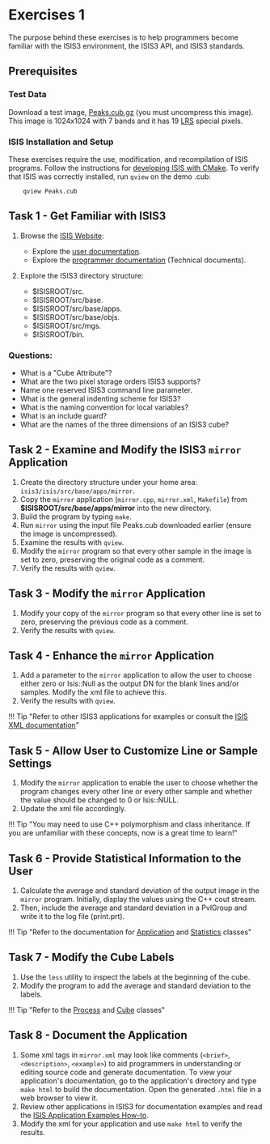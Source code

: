 # Exercises 1

The purpose behind these exercises is to help programmers become familiar with the ISIS3 environment, the ISIS3 API, and ISIS3 standards.

## Prerequisites

### Test Data

Download a test image, [Peaks.cub.gz](../../assets/exercises/Peaks.cub.gz) (you must uncompress this image). This image is 1024x1024 with 7 bands and it has 19 [LRS](LRS) special pixels.

### ISIS Installation and Setup
These exercises require the use, modification, and recompilation of ISIS programs. Follow the instructions for [developing ISIS with CMake](../isis-developer-guides/developing-isis3-with-cmake.md). To verify that ISIS was correctly installed, run `qview` on the demo .cub:

```Console
    qview Peaks.cub
```


## Task 1 - Get Familiar with ISIS3

1. Browse the [ISIS Website](https://isis.astrogeology.usgs.gov/):
    - Explore the [user documentation](https://isis.astrogeology.usgs.gov/UserDocs/index.html).
    - Explore the [programmer documentation](https://isis.astrogeology.usgs.gov/TechnicalInfo/index.html) (Technical documents).

2. Explore the ISIS3 directory structure:
    - $ISISROOT/src.
    - $ISISROOT/src/base.
    - $ISISROOT/src/base/apps.
    - $ISISROOT/src/base/objs.
    - $ISISROOT/src/mgs.
    - $ISISROOT/bin.

### Questions:

- What is a "Cube Attribute"?
- What are the two pixel storage orders ISIS3 supports?
- Name one reserved ISIS3 command line parameter.
- What is the general indenting scheme for ISIS3?
- What is the naming convention for local variables?
- What is an include guard?
- What are the names of the three dimensions of an ISIS3 cube?

## Task 2 - Examine and Modify the ISIS3 `mirror` Application

1. Create the directory structure under your home area: `isis3/isis/src/base/apps/mirror`.
2. Copy the `mirror` application (`mirror.cpp`, `mirror.xml`, `Makefile`) from **$ISISROOT/src/base/apps/mirror** into the new directory.
3. Build the program by typing `make`.
4. Run `mirror` using the input file Peaks.cub downloaded earlier (ensure the image is uncompressed).
5. Examine the results with `qview`.
6. Modify the `mirror` program so that every other sample in the image is set to zero, preserving the original code as a comment.
7. Verify the results with `qview`.

## Task 3 - Modify the `mirror` Application

1. Modify your copy of the `mirror` program so that every other line is set to zero, preserving the previous code as a comment.
2. Verify the results with `qview`.

## Task 4 - Enhance the `mirror` Application

1. Add a parameter to the `mirror` application to allow the user to choose either zero or Isis::Null as the output DN for the blank lines and/or samples. Modify the xml file to achieve this.
2. Verify the results with `qview`.

!!! Tip "Refer to other ISIS3 applications for examples or consult the [ISIS XML documentation](http://isis.astrogeology.usgs.gov/Schemas/Application/documentation/index.html)"

## Task 5 - Allow User to Customize Line or Sample Settings

1. Modify the `mirror` application to enable the user to choose whether the program changes every other line or every other sample and whether the value should be changed to 0 or Isis::NULL.
2. Update the xml file accordingly.

!!! Tip "You may need to use C++ polymorphism and class inheritance. If you are unfamiliar with these concepts, now is a great time to learn!"

## Task 6 - Provide Statistical Information to the User

1. Calculate the average and standard deviation of the output image in the `mirror` program. Initially, display the values using the C++ cout stream.
2. Then, include the average and standard deviation in a PvlGroup and write it to the log file (print.prt).

!!! Tip "Refer to the documentation for [Application](https://isis.astrogeology.usgs.gov/Object/Developer/class_isis_1_1_application.html) and [Statistics](https://isis.astrogeology.usgs.gov/Object/Developer/class_isis_1_1_statistics.html) classes"

## Task 7 - Modify the Cube Labels

1. Use the `less` utility to inspect the labels at the beginning of the cube.
2. Modify the program to add the average and standard deviation to the labels.

!!! Tip "Refer to the [Process](https://isis.astrogeology.usgs.gov/Object/Developer/class_isis_1_1_process.html) and [Cube](https://isis.astrogeology.usgs.gov/Object/Developer/class_isis_1_1_cube.html) classes"

## Task 8 - Document the Application

1. Some xml tags in `mirror.xml` may look like comments (`<brief>`, `<description>`, `<example>`) to aid programmers in understanding or editing source code and generate documentation. To view your application's documentation, go to the application's directory and type `make html` to build the documentation. Open the generated `.html` file in a web browser to view it.
2. Review other applications in ISIS3 for documentation examples and read the [ISIS Application Examples How-to](http://isis.astrogeology.usgs.gov/documents/HowToApplicationExamples/index.html).
3. Modify the xml for your application and use `make html` to verify the results.